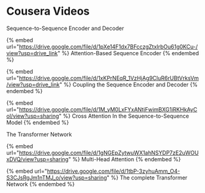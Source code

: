 # Cousera Videos

Sequence-to-Sequence Encoder and Decoder

{% embed url="https://drive.google.com/file/d/1pXe14F1dx7BFcczgZtxIrbOu61g0KCu-/view?usp=drive_link" %}
Attention-Based Sequence Encoder
{% endembed %}

{% embed url="https://drive.google.com/file/d/1xKPrNEqR_1VzHjAg9CIuR6rUBtVrksVm/view?usp=drive_link" %}
Coupling the Sequence Encoder and Decoder
{% endembed %}

{% embed url="https://drive.google.com/file/d/1M_yM0LxFYxANtjFwimBXG1iRKHkAyCol/view?usp=sharing" %}
Cross Attention In the Sequence-to-Sequence Model
{% endembed %}

The Transformer Network

{% embed url="https://drive.google.com/file/d/1gNGEpZytwuWX1ahNSYDP7zE2uWOUxDVQ/view?usp=sharing" %}
Multi-Head Attention
{% endembed %}

{% embed url="https://drive.google.com/file/d/1tbP-3zyhuAmm_O4-S3CJsRgJm1nTMJ_o/view?usp=sharing" %}
The complete Transformer Network
{% endembed %}
